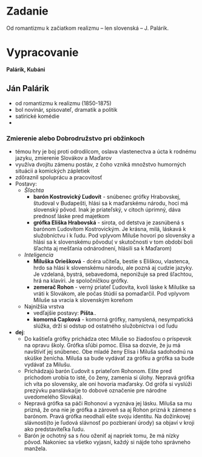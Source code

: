 # Zadanie

Od romantizmu k začiatkom realizmu – len slovenská – J. Palárik.

# Vypracovanie

**Palárik, Kubáni**

## Ján Palárik
- od romantizmu k realizmu (1850-1875)
- bol novinár, spisovateľ, dramatik a politik
- satirické komédie
- 
### Zmierenie alebo Dobrodružstvo pri obžinkoch
- témou hry je boj proti odrodilcom, oslava vlastenectva a úcta k rodnému jazyku, zmierenie Slovákov a Maďarov
- využíva dvojitu zámenu postáv, z čoho vzniká množstvo humorných situácii a komických zápletiek
- zdôraznil spoluprácu a pracovitosť
- Postavy:
  - *Šľachta*
    - **barón Kostrovický Ľudovít** - snúbenec grófky Hrabovskej, študoval v Budapešti, hlási sa k maďarskému národu, hoci má slovenský pôvod. Inak je priateľský, v citoch úprimný, dáva prednosť láske pred majetkom
    - **grófka Eliška Hrabovská** - sirota, od detstva je zasnúbená s barónom Ľudovítom Kostrovickým. Je krásna, milá, láskavá k služobníctvu i k ľudu. Pod vplyvom Miluše hovorí po slovensky a hlási sa k slovenskému pôvodu( v skutočnosti v tom období boli šľachta aj mešťania odnárodnení, hlásili sa k Maďarom)
  - *Inteligencia*
    - **Miluška Oriešková** - dcéra učiteľa, bestie s Eliškou, vlastenca, hrdo sa hlási k slovenskému národu, ale pozná aj cudzie jazyky. Je vzdelaná, bystrá, sebavedomá, neponižuje sa pred šľachtou, hrá na klavíri. Je spoločníčkou grófky.
    - **zemerač Rohon** - verný priateľ Ľudovíta, kvoli láske k Miluške sa vráti k Slovákom, ale počas štúdií sa pomaďarčil. Pod vplyvom Miluše sa vracia k slovenským koreňom
  - Najnižšia vrstva
    - vedľajšie postavy: **Pišta**..
    - **komorná Capková** - komorná grófky, namyslená, nesympatická slúžka, drží si odstup od ostatného služobníctva i od ľudu 
- **dej**:
  - Do kaštieľa grófky prichádza otec Miluše so žiadosťou o príspevok na opravu školy. Grófka sľúbi pomoc. Elisa sa dozvie, že ju má navštíviť jej snúbenec. Obe mladé ženy Elisa i Miluša sadohodnú na skúške ženícha. Miluša sa bude vydávať za grófku a grófka sa bude vydávať za Milušu.
  - Prichádzajú barón Ľudovít s priateľom Rohonom. Ešte pred príchodom urobia to isté, čo ženy, zamenia si úlohy. Nepravá grófka ich víta po slovensky, ale oni hovoria maďarsky. Od grófa si vyslúži prezývku panslávka(je to dobové označenie pre národne uvedomelého Slováka).
  - Nepravá grófka sa páči Rohonovi a vyznáva jej lásku. Miluša sa mu prizná, že ona nie je grófka a zároveň sa aj Rohon prizná k zámene s barónom. Pravá grófka neodhalí ešte svoju identitu. Na dožinkovej slávnosti(to je ľudová slávnosť po pozbieraní úrody) sa objaví v kroji ako predstaviteľka ľudu.
  - Barón je ochotný sa s ňou oženiť aj napriek tomu, že má nízky pôvod. Nakoniec sa všetko vyjasní, každý si nájde toho správneho manžela.